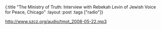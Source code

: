 {:title "The Ministry of Truth: Interview with Rebekah Levin of Jewish Voice for Peace, Chicago"
:layout :post
:tags  ["radio"]}

<http://www.szcz.org/audio/tmot_2008-05-22.mp3>

